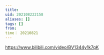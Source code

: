 ```yaml
---
title: 
uid: 202108222158
aliases: []
tags: []
from: 
time： 20210821
---
```

https://www.bilibili.com/video/BV1344y1k7qK